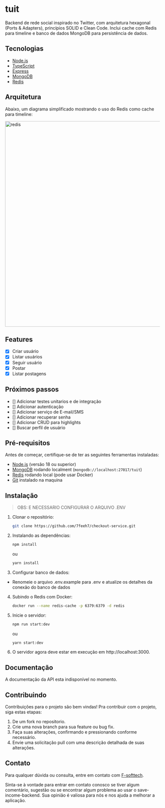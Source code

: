 # tuit

Backend de rede social inspirado no Twitter, com arquitetura hexagonal (Ports & Adapters), princípios SOLID e Clean Code.
Inclui cache com Redis para timeline e banco de dados MongoDB para persistência de dados.

## Tecnologias

- [Node.js](https://nodejs.org/en/)
- [TypeScript](https://www.typescriptlang.org/)
- [Express](https://expressjs.com/pt-br/)
- [MongoDB](https://www.mongodb.com/)
- [Redis](https://redis.io/)

## Arquitetura

Abaixo, um diagrama simplificado mostrando o uso do Redis como cache para timeline:

<img width="814" height="667" alt="redis" src="https://github.com/user-attachments/assets/0f2be216-070e-43cf-8032-84c09bd28719" />

## Features

- [x] Criar usuário
- [x] Listar usuários 
- [x] Seguir usuário
- [x] Postar
- [x] Listar postagens

## Próximos passos

- [] Adicionar testes unitarios e de integração
- [] Adicionar autenticação
- [] Adicionar serviço de E-mail/SMS
- [] Adicionar recuperar senha
- [] Adicionar CRUD para highlights
- [] Buscar perfil de usuário

## Pré-requisitos

Antes de começar, certifique-se de ter as seguintes ferramentas instaladas:

- [Node.js](https://nodejs.org/en/) (versão 18 ou superior)
- [MongoDB](https://www.mongodb.com/) rodando localment (`mongodb://localhost:27017/tuit`)
- [Redis](https://redis.io/) rodando local (pode usar Docker)
- [Git](https://git-scm.com/) instalado na maquina

## Instalação

> OBS: E NECESSARIO CONFIGURAR O ARQUIVO .ENV

1. Clonar o repositório:

   ```bash
   git clone https://github.com/7feeh7/checkout-service.git
   ```

2. Instalando as dependências:

   ```bash
   npm install
   ```

   ou

   ```bash
   yarn install
   ```

3. Configurar banco de dados:

- Renomeie o arquivo .env.example para .env e atualize os detalhes da conexão do banco de dados

4. Subindo o Redis com Docker:

    ```bash
    docker run --name redis-cache -p 6379:6379 -d redis
    ```

5. Inicie o servidor:

   ```bash
   npm run start:dev
   ```

   ou

   ```bash
   yarn start:dev
   ```

6. O servidor agora deve estar em execução em http://localhost:3000.

## Documentação

A documentação da API esta indisponível no momento.

## Contribuindo

Contribuições para o projeto são bem vindas! Pra contribuir com o projeto, siga estas etapas:

1. De um fork no repositorio.
2. Crie uma nova branch para sua feature ou bug fix.
3. Faça suas alterações, confirmando e pressionando conforme necessário.
4. Envie uma solicitação pull com uma descrição detalhada de suas alterações.

## Contato

Para qualquer dúvida ou consulta, entre em contato com [F-softtech](mailto:felipe.pires.soaresti@gmail.com).

Sinta-se à vontade para entrar em contato conosco se tiver algum comentário, sugestão ou se encontrar algum problema ao usar o save-income-backend. Sua opinião é valiosa para nós e nos ajuda a melhorar a aplicação.
